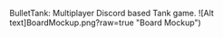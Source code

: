 BulletTank:
Multiplayer Discord based Tank game. 
![Alt text]BoardMockup.png?raw=true "Board Mockup")
